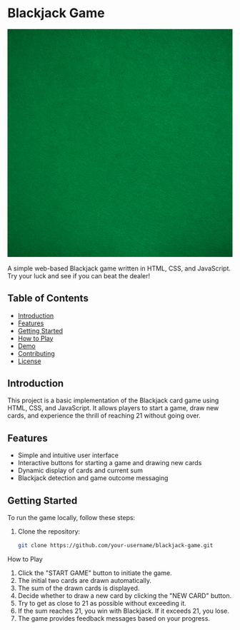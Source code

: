 # Blackjack Game

![Blackjack](images/table.png)

A simple web-based Blackjack game written in HTML, CSS, and JavaScript. Try your luck and see if you can beat the dealer!

## Table of Contents

- [Introduction](#introduction)
- [Features](#features)
- [Getting Started](#getting-started)
- [How to Play](#how-to-play)
- [Demo](#demo)
- [Contributing](#contributing)
- [License](#license)

## Introduction

This project is a basic implementation of the Blackjack card game using HTML, CSS, and JavaScript. It allows players to start a game, draw new cards, and experience the thrill of reaching 21 without going over.

## Features

- Simple and intuitive user interface
- Interactive buttons for starting a game and drawing new cards
- Dynamic display of cards and current sum
- Blackjack detection and game outcome messaging

## Getting Started

To run the game locally, follow these steps:

1. Clone the repository:

   ```bash
   git clone https://github.com/your-username/blackjack-game.git


How to Play
1. Click the "START GAME" button to initiate the game.
2. The initial two cards are drawn automatically.
3. The sum of the drawn cards is displayed.
4. Decide whether to draw a new card by clicking the "NEW CARD" button.
5. Try to get as close to 21 as possible without exceeding it.
6. If the sum reaches 21, you win with Blackjack. If it exceeds 21, you lose.
7. The game provides feedback messages based on your progress.
